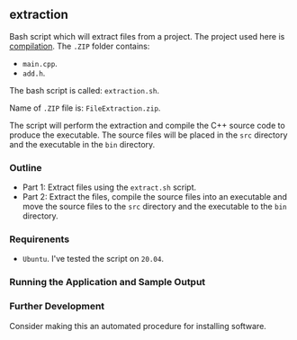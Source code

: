 ## extraction

Bash script which will extract files from a project. The project used here is [compilation](https://github.com/MRLintern/Bash-Hacks/tree/main/compilation).
The `.ZIP` folder contains:

- `main.cpp`.
- `add.h`.

The bash script is called: `extraction.sh`.

Name of `.ZIP` file is: `FileExtraction.zip`.

The script will perform the extraction and compile the C++ source code to produce the executable. The source files will be placed in the `src` directory
and the executable in the `bin` directory.

### Outline

- Part 1: Extract files using the `extract.sh` script.
- Part 2: Extract the files, compile the source files into an executable and move the source files to the `src` directory and the executable to the `bin` directory.

### Requirenents

- `Ubuntu`. I've tested the script on `20.04`.

### Running the Application and Sample Output


### Further Development

Consider making this an automated procedure for installing software.
  


